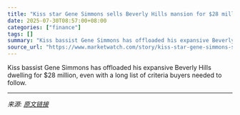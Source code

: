 ```yaml
---
title: "Kiss star Gene Simmons sells Beverly Hills mansion for $28 million—twice what he asked for"
date: 2025-07-30T08:57:00+08:00
categories: ["finance"]
tags: []
summary: "Kiss bassist Gene Simmons has offloaded his expansive Beverly Hills dwelling for $28 million, even with a long list of criteria buyers needed to follow."
source_url: "https://www.marketwatch.com/story/kiss-star-gene-simmons-sells-beverly-hills-mansion-for-28-milliontwice-what-he-asked-for-6e52859c?mod=mw_rss_topstories"
---
```


Kiss bassist Gene Simmons has offloaded his expansive Beverly Hills dwelling for $28 million, even with a long list of criteria buyers needed to follow.

---

*来源: [原文链接](https://www.marketwatch.com/story/kiss-star-gene-simmons-sells-beverly-hills-mansion-for-28-milliontwice-what-he-asked-for-6e52859c?mod=mw_rss_topstories)*
